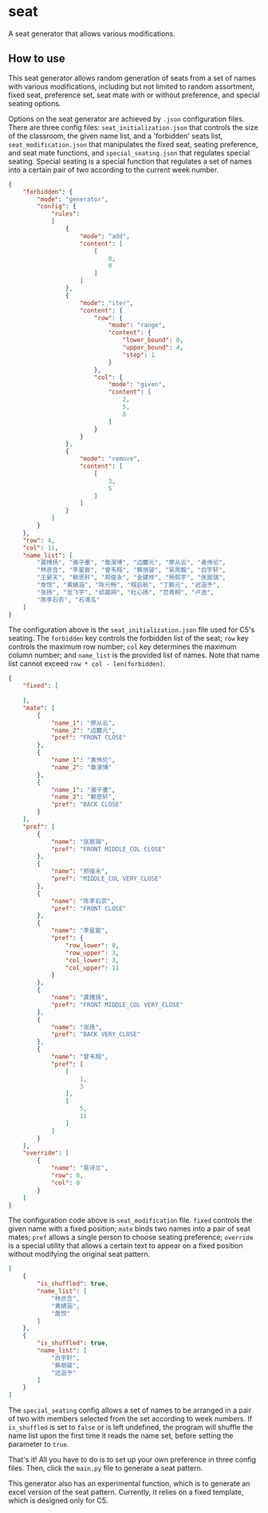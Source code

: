 # seat
A seat generator that allows various modifications.

## How to use
This seat generator allows random generation of seats from a set of names with various modifications, including but not limited to random assortment, fixed seat, preference set, seat mate with or without preference, and special seating options.

Options on the seat generator are achieved by `.json` configuration files. There are three config files: `seat_initialization.json` that controls the size of the classroom, the given name list, and a 'forbidden' seats list, `seat_modification.json` that manipulates the fixed seat, seating preference, and seat mate functions, and `special_seating.json` that regulates special seating. Special seating is a special function that regulates a set of names into a certain pair of two according to the current week number.

```json
{
    "forbidden": {
        "mode": "generator",
        "config": {
            "rules":
            [
                {
                    "mode": "add",
                    "content": [
                        [
                            0,
                            0
                        ]
                    ]
                },
                {
                    "mode": "iter",
                    "content": {
                        "row": {
                            "mode": "range",
                            "content": {
                                "lower_bound": 0,
                                "upper_bound": 4,
                                "step": 1
                            }
                        },
                        "col": {
                            "mode": "given",
                            "content": [
                                2,
                                5,
                                8
                            ]
                        }
                    }
                },
                {
                    "mode": "remove",
                    "content": [
                        [
                            3,
                            5
                        ]
                    ]
                }
            ]
        }
    },
    "row": 4,
    "col": 11,
    "name_list": [
        "龚搏扬", "骆子墨", "章淏博", "边麓元", "廖从云", "袁伟伦",
        "林彦含", "李星宸", "曾韦翔", "蔡朋骏", "吴周毅", "白宇轩",
        "王昊天", "赖思轩", "郑俊永", "金建烨", "杨熙宇", "张宸瑞",
        "詹悦", "黄婧涵", "陈元畅", "程启航", "丁鹏元", "迟涵予",
        "张扬", "龙飞宇", "邱晨朔", "杜心扬", "范青桐", "卢逸",
        "陈李石农", "石清泓"
    ]
}
```

The configuration above is the `seat_initialization.json` file used for C5's seating. The `forbidden` key controls the forbidden list of the seat; `row` key controls the maximum row number; `col` key determines the maximum column number; and `name_list` is the provided list of names. Note that name list cannot exceed `row * col - len(forbidden)`.

```json
{
    "fixed": [
        
    ],
    "mate": [
        {
            "name_1": "廖从云",
            "name_2": "边麓元",
            "pref": "FRONT CLOSE"
        },
        {
            "name_1": "袁伟伦",
            "name_2": "章淏博"
        },
        {
            "name_1": "骆子墨",
            "name_2": "赖思轩",
            "pref": "BACK CLOSE"
        }
    ],
    "pref": [
        {
            "name": "张宸瑞",
            "pref": "FRONT MIDDLE_COL CLOSE"
        },
        {
            "name": "郑俊永",
            "pref": "MIDDLE_COL VERY_CLOSE"
        },
        {
            "name": "陈李石农",
            "pref": "FRONT CLOSE"
        },
        {
            "name": "李星宸",
            "pref": {
                "row_lower": 0,
                "row_upper": 3,
                "col_lower": 3,
                "col_upper": 11
            }
        },
        {
            "name": "龚搏扬",
            "pref": "FRONT MIDDLE_COL VERY_CLOSE"
        },
        {
            "name": "张扬",
            "pref": "BACK VERY_CLOSE"
        },
        {
            "name": "曾韦翔",
            "pref": [
                [
                    1,
                    3
                ],
                [
                    5,
                    11
                ]
            ]
        }
    ],
    "override": [
        {
            "name": "易诗兰",
            "row": 0,
            "col": 0
        }
    ]
}
```

The configuration code above is `seat_modification` file. `fixed` controls the given name with a fixed position; `mate` binds two names into a pair of seat mates; `pref` allows a single person to choose seating preference; `override` is a special utility that allows a certain text to appear on a fixed position without modifying the original seat pattern.

```json
[
    {
        "is_shuffled": true,
        "name_list": [
            "林彦含",
            "黄婧涵",
            "詹悦"
        ]
    },
    {
        "is_shuffled": true,
        "name_list": [
            "白宇轩",
            "蔡朋骏",
            "迟涵予"
        ]
    }
]
```

The `special_seating` config allows a set of names to be arranged in a pair of two with members selected from the set according to week numbers. If `is_shuffled` is set to `false` or is left undefined, the program will shuffle the name list upon the first time it reads the name set, before setting the parameter to `true`.

That's it! All you have to do is to set up your own preference in three config files. Then, click the `main.py` file to generate a seat pattern.

This generator also has an experimental function, which is to generate an excel version of the seat pattern. Currently, it relies on a fixed template, which is designed only for C5.
